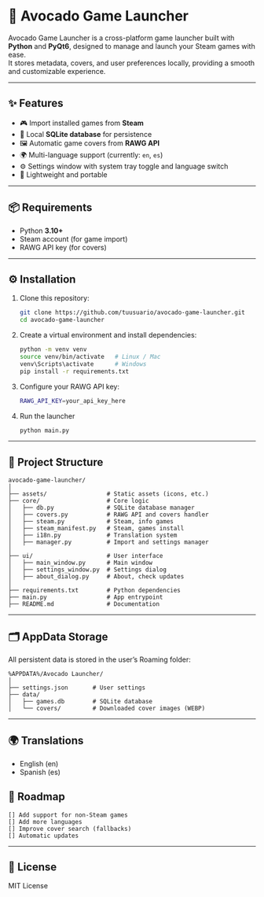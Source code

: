# 🥑 Avocado Game Launcher

Avocado Game Launcher is a cross-platform game launcher built with **Python** and **PyQt6**, designed to manage and launch your Steam games with ease.  
It stores metadata, covers, and user preferences locally, providing a smooth and customizable experience.

---

## ✨ Features

- 🎮 Import installed games from **Steam**
- 📂 Local **SQLite database** for persistence
- 🖼️ Automatic game covers from **RAWG API**
- 🌍 Multi-language support (currently: `en`, `es`)
- ⚙️ Settings window with system tray toggle and language switch
- 📌 Lightweight and portable

---

## 📦 Requirements

- Python **3.10+**
- Steam account (for game import)
- RAWG API key (for covers)

---

## ⚙️ Installation

1. Clone this repository:
   ```bash
   git clone https://github.com/tuusuario/avocado-game-launcher.git
   cd avocado-game-launcher
   ```
2. Create a virtual environment and install dependencies:
   ```bash
   python -m venv venv
   source venv/bin/activate   # Linux / Mac
   venv\Scripts\activate      # Windows
   pip install -r requirements.txt
   ```
3. Configure your RAWG API key:
   ```bash
   RAWG_API_KEY=your_api_key_here
   ```
4. Run the launcher
   ```bash
   python main.py
   ```
---

## 📂 Project Structure

   ```
avocado-game-launcher/
│
├── assets/                 # Static assets (icons, etc.)
├── core/                   # Core logic
│   ├── db.py               # SQLite database manager
│   ├── covers.py           # RAWG API and covers handler
│   ├── steam.py            # Steam, info games
│   ├── steam_manifest.py   # Steam, games install
│   ├── i18n.py             # Translation system
│   ├── manager.py          # Import and settings manager
│
├── ui/                     # User interface
│   ├── main_window.py      # Main window
│   ├── settings_window.py  # Settings dialog
│   ├── about_dialog.py     # About, check updates
│
├── requirements.txt        # Python dependencies
├── main.py                 # App entrypoint
├── README.md               # Documentation
```
---

## 🗂️ AppData Storage

All persistent data is stored in the user’s Roaming folder:

   ```
%APPDATA%/Avocado Launcher/
│
├── settings.json       # User settings
├── data/
│   ├── games.db        # SQLite database
│   └── covers/         # Downloaded cover images (WEBP)
```

--- 

## 🌍 Translations

- English (en)
- Spanish (es)

## 🚧 Roadmap
```
[] Add support for non-Steam games
[] Add more languages
[] Improve cover search (fallbacks)
[] Automatic updates
```

--- 

## 📝 License

MIT License
